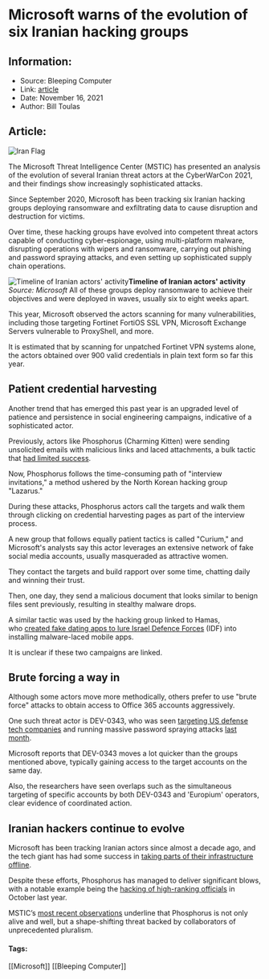 # Microsoft warns of the evolution of six Iranian hacking groups
### 

## Information:
+ Source: Bleeping Computer
+ Link: [article](https://www.bleepingcomputer.com/news/security/microsoft-warns-of-the-evolution-of-six-iranian-hacking-groups/)
+ Date: November 16, 2021
+ Author: Bill Toulas


## Article:
![Iran Flag](https://www.bleepstatic.com/content/hl-images/2021/11/09/iran-flag-header.jpg)


The Microsoft Threat Intelligence Center (MSTIC) has presented an analysis of the evolution of several Iranian threat actors at the CyberWarCon 2021, and their findings show increasingly sophisticated attacks.


Since September 2020, Microsoft has been tracking six Iranian hacking groups deploying ransomware and exfiltrating data to cause disruption and destruction for victims.


Over time, these hacking groups have evolved into competent threat actors capable of conducting cyber-espionage, using multi-platform malware, disrupting operations with wipers and ransomware, carrying out phishing and password spraying attacks, and even setting up sophisticated supply chain operations.



![Timeline of Iranian actors' activity](https://www.bleepstatic.com/images/news/u/1220909/Diagrams/ransomware_actors.jpg)**Timeline of Iranian actors' activity**  
*Source: Microsoft*
All of these groups deploy ransomware to achieve their objectives and were deployed in waves, usually six to eight weeks apart.


This year, Microsoft observed the actors scanning for many vulnerabilities, including those targeting Fortinet FortiOS SSL VPN, Microsoft Exchange Servers vulnerable to ProxyShell, and more.


It is estimated that by scanning for unpatched Fortinet VPN systems alone, the actors obtained over 900 valid credentials in plain text form so far this year.


Patient credential harvesting
-----------------------------


Another trend that has emerged this past year is an upgraded level of patience and persistence in social engineering campaigns, indicative of a sophisticated actor.


Previously, actors like Phosphorus (Charming Kitten) were sending unsolicited emails with malicious links and laced attachments, a bulk tactic that [had limited success](https://www.bleepingcomputer.com/news/security/microsoft-discovers-iranian-hacking-campaign-targeting-us-politics/).


Now, Phosphorus follows the time-consuming path of "interview invitations," a method ushered by the North Korean hacking group "Lazarus."


During these attacks, Phosphorus actors call the targets and walk them through clicking on credential harvesting pages as part of the interview process.


A new group that follows equally patient tactics is called "Curium," and Microsoft's analysts say this actor leverages an extensive network of fake social media accounts, usually masqueraded as attractive women.


They contact the targets and build rapport over some time, chatting daily and winning their trust.


Then, one day, they send a malicious document that looks similar to benign files sent previously, resulting in stealthy malware drops.


A similar tactic was used by the hacking group linked to Hamas, who [created fake dating apps to lure Israel Defence Forces](https://www.bleepingcomputer.com/news/security/hamas-lures-israeli-soldiers-to-malware-disguised-in-world-cup-and-dating-apps/) (IDF) into installing malware-laced mobile apps.


It is unclear if these two campaigns are linked.


Brute forcing a way in
----------------------


Although some actors move more methodically, others prefer to use "brute force" attacks to obtain access to Office 365 accounts aggressively.


One such threat actor is DEV-0343, who was seen [targeting US defense tech companies](https://www.bleepingcomputer.com/news/security/microsoft-iran-linked-hackers-target-us-defense-tech-companies/) and running massive password spraying attacks [last month](https://www.bleepingcomputer.com/news/microsoft/microsoft-warns-of-rise-in-password-sprays-targeting-cloud-accounts/).


Microsoft reports that DEV-0343 moves a lot quicker than the groups mentioned above, typically gaining access to the target accounts on the same day.


Also, the researchers have seen overlaps such as the simultaneous targeting of specific accounts by both DEV-0343 and 'Europium' operators, clear evidence of coordinated action.


Iranian hackers continue to evolve
----------------------------------


Microsoft has been tracking Iranian actors since almost a decade ago, and the tech giant has had some success in [taking parts of their infrastructure offline](https://www.bleepingcomputer.com/news/security/microsoft-retaliates-against-apt35-hacker-group-by-seizing-99-domains/).


Despite these efforts, Phosphorus has managed to deliver significant blows, with a notable example being the [hacking of high-ranking officials](https://www.bleepingcomputer.com/news/security/microsoft-iranian-attackers-hacked-security-conference-attendees/) in October last year.


MSTIC’s [most recent observations](https://www.microsoft.com/security/blog/2021/11/16/evolving-trends-in-iranian-threat-actor-activity-mstic-presentation-at-cyberwarcon-2021/) underline that Phosphorus is not only alive and well, but a shape-shifting threat backed by collaborators of unprecedented pluralism.




#### Tags:
[[Microsoft]] [[Bleeping Computer]]
